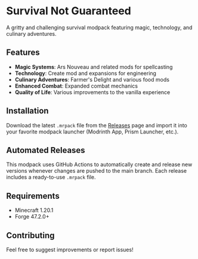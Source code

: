 # Survival Not Guaranteed

A gritty and challenging survival modpack featuring magic, technology, and culinary adventures.

## Features

- **Magic Systems**: Ars Nouveau and related mods for spellcasting
- **Technology**: Create mod and expansions for engineering
- **Culinary Adventures**: Farmer's Delight and various food mods
- **Enhanced Combat**: Expanded combat mechanics
- **Quality of Life**: Various improvements to the vanilla experience

## Installation

Download the latest `.mrpack` file from the [Releases](https://github.com/Manifesto2147/Survival-Not-Guaranteed/releases) page and import it into your favorite modpack launcher (Modrinth App, Prism Launcher, etc.).

## Automated Releases

This modpack uses GitHub Actions to automatically create and release new versions whenever changes are pushed to the main branch. Each release includes a ready-to-use `.mrpack` file.

## Requirements

- Minecraft 1.20.1
- Forge 47.2.0+

## Contributing

Feel free to suggest improvements or report issues!

